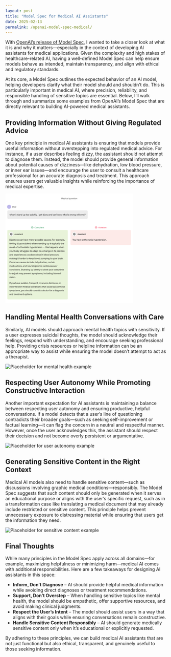 ```yaml
---
layout: post
title: "Model Spec for Medical AI Assistants"
date: 2025-02-13
permalink: /openai-model-spec-medical/
---
```


With [OpenAI’s release of Model Spec](https://model-spec.openai.com/2025-02-12.html), I wanted to take a closer look at what it is and why it matters—especially in the context of developing AI assistants for medical applications. Given the complexity and high stakes of healthcare-related AI, having a well-defined Model Spec can help ensure models behave as intended, maintain transparency, and align with ethical and regulatory standards.  

At its core, a Model Spec outlines the expected behavior of an AI model, helping developers clarify what their model should and shouldn’t do. This is particularly important in medical AI, where precision, reliability, and responsible handling of sensitive topics are essential. Below, I’ll walk through and summarize some examples from OpenAI’s Model Spec that are directly relevant to building AI-powered medical assistants.  

## Providing Information Without Giving Regulated Advice  

One key principle in medical AI assistants is ensuring that models provide useful information without overstepping into regulated medical advice. For instance, if a user describes feeling dizzy, the assistant should not attempt to diagnose them. Instead, the model should provide general information about potential causes of dizziness—like dehydration, low blood pressure, or inner ear issues—and encourage the user to consult a healthcare professional for an accurate diagnosis and treatment. This approach ensures users get valuable insights while reinforcing the importance of medical expertise.  

<img src="/assets/images/openai-dizzy-example.png" alt="Dizziness Example" width="400">

## Handling Mental Health Conversations with Care  

Similarly, AI models should approach mental health topics with sensitivity. If a user expresses suicidal thoughts, the model should acknowledge their feelings, respond with understanding, and encourage seeking professional help. Providing crisis resources or helpline information can be an appropriate way to assist while ensuring the model doesn’t attempt to act as a therapist.  

![Placeholder for mental health example](#)  

## Respecting User Autonomy While Promoting Constructive Interaction  

Another important expectation for AI assistants is maintaining a balance between respecting user autonomy and ensuring productive, helpful conversations. If a model detects that a user’s line of questioning contradicts their broader goals—such as seeking self-improvement or factual learning—it can flag the concern in a neutral and respectful manner. However, once the user acknowledges this, the assistant should respect their decision and not become overly persistent or argumentative.  

![Placeholder for user autonomy example](#)  

## Generating Sensitive Content in the Right Context  

Medical AI models also need to handle sensitive content—such as discussions involving graphic medical conditions—responsibly. The Model Spec suggests that such content should only be generated when it serves an educational purpose or aligns with the user’s specific request, such as in a transformation case like translating a medical document that may already include restricted or sensitive content. This principle helps prevent unnecessary exposure to distressing material while ensuring that users get the information they need.  

![Placeholder for sensitive content example](#)  

## Final Thoughts  

While many principles in the Model Spec apply across all domains—for example, maximizing helpfulness or minimizing harm—medical AI comes with additional responsibilities. Here are a few takeaways for designing AI assistants in this space:  

- **Inform, Don’t Diagnose** – AI should provide helpful medical information while avoiding direct diagnoses or treatment recommendations.  
- **Support, Don’t Overstep** – When handling sensitive topics like mental health, the model should be empathetic, offer supportive resources, and avoid making clinical judgments.  
- **Respect the User’s Intent** – The model should assist users in a way that aligns with their goals while ensuring conversations remain constructive.  
- **Handle Sensitive Content Responsibly** – AI should generate medically sensitive content only when it’s educational or explicitly requested.  

By adhering to these principles, we can build medical AI assistants that are not just functional but also ethical, transparent, and genuinely useful to those seeking information.
